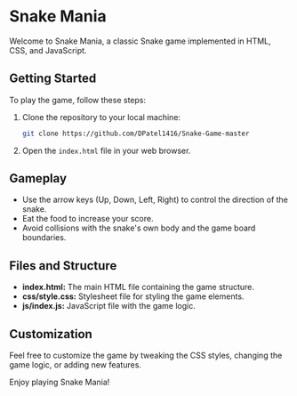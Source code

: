 # Snake Mania

Welcome to Snake Mania, a classic Snake game implemented in HTML, CSS, and JavaScript.

## Getting Started

To play the game, follow these steps:

1. Clone the repository to your local machine:

    ```bash
    git clone https://github.com/DPatel1416/Snake-Game-master
    ```

2. Open the `index.html` file in your web browser.

## Gameplay

- Use the arrow keys (Up, Down, Left, Right) to control the direction of the snake.
- Eat the food to increase your score.
- Avoid collisions with the snake's own body and the game board boundaries.

## Files and Structure

- **index.html:** The main HTML file containing the game structure.
- **css/style.css:** Stylesheet file for styling the game elements.
- **js/index.js:** JavaScript file with the game logic.

## Customization

Feel free to customize the game by tweaking the CSS styles, changing the game logic, or adding new features.

Enjoy playing Snake Mania!
